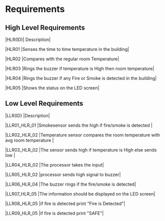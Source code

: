 # Requirements

## High Level Requirements


|HLR(ID)|	Description|

|HLR01	|Senses the time to time temperature in the building|

|HLR02	|Compares with the regular room Temperature|

|HLR03	|Rings the buzzer if temperature is High then room temperature|

|HLR04	|Rings the buzzer if any Fire or Smoke is detected in the building|

|HLR05	|Shows the status on the LED screen|

## Low Level Requirements

|LLR(ID)	|Description|

|LLR01_HLR_01	|Smokesensor sends the high if fire/smoke is detected |

|LLR02_HLR_02	|Temperature sensor compares the room temperature with avg room temperature |

|LLR03_HLR_02	|The sensor sends high if temperature is High else sends low |

|LLR04_HLR_02	|The processor takes the input|

|LLR05_HLR_02	|processor sends high signal to buzzer|

|LLR06_HLR_04	|The buzzer rings if the fire/smoke is detected|

|LLR07_HLR_05	|The information should be displayed on the LED screen|

|LLR08_HLR_05	|if fire is detected print "Fire is Detected"|

|LLR09_HLR_05	|if fire is detected print "SAFE"|
